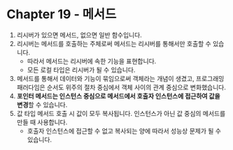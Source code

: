 # Chapter 19 - 메서드

1. 리시버가 있으면 메서드, 없으면 일반 함수입니다.
2. 리시버는 메서드를 호출하는 주체로써 메서드는 리시버를 통해서만 호출할 수 있습니다.
    - 따라서 메서드는 리시버에 속한 기능을 표현합니다.
    - 모든 로컬 타입은 리시버가 될 수 있습니다.
3. 메서드를 통해서 데이터와 기능이 묶임으로써 객체라는 개념이 생겼고, 프로그래밍 패러다임은 순서도 위주의 절차 중심에서 객체 사이의 관계 중심으로 변화했습니다.
4. **포인터 메서드는 인스턴스 중심으로 메서드에서 호출자 인스턴스에 접근하여 값을 변경**할 수 있습니다.
5. 값 타입 메서드 호출 시 값이 모두 복사됩니다. 인스턴스가 아닌 값 중심의 메서드를 만들 때 사용합니다.
    - 호출자 인스턴스에 접근할 수 없고 복사되는 양에 따라서 성능상 문제가 될 수 있습니다.
